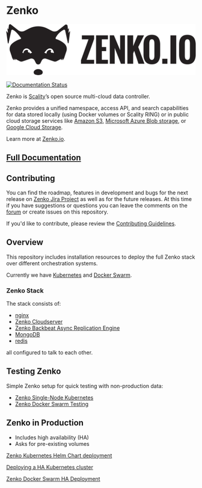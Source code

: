 # Zenko

![Zenko logo](res/zenko.io-logo-wide-bw.png)

[![Documentation Status](https://readthedocs.org/projects/zenko/badge/?version=latest)](https://zenko.readthedocs.io/en/latest/?badge=latest)

Zenko is  [Scality](http://www.scality.com/)’s open source multi-cloud data
controller.

Zenko provides a unified namespace, access API, and search capabilities for
data stored locally (using Docker volumes or Scality RING) or in public cloud
storage services like [Amazon S3](https://aws.amazon.com/s3),
[Microsoft Azure Blob storage](https://azure.microsoft.com/en-us/services/storage/blobs/),
or [Google Cloud Storage](https://cloud.google.com/storage/).

Learn more at  [Zenko.io](http://www.zenko.io/).

## [Full Documentation](http://zenko.readthedocs.io)

## Contributing

You can find the roadmap, features in development and bugs for the next release on [Zenko Jira Project](https://scality.atlassian.net/projects/ZENKOIO/issues/ZENKOIO-19?filter=allopenissues) as well as for the future releases.
At this time if you have suggestions or questions you can leave the comments on the [forum](https://forum.zenko.io/) or create issues on this repository.

If you'd like to contribute, please review the
[Contributing Guidelines](https://github.com/scality/Guidelines/blob/development/8.1/CONTRIBUTING.md).

## Overview

This repository includes installation resources to deploy the full Zenko
stack over different orchestration systems.

Currently we have [Kubernetes](https://kubernetes.io/) and
[Docker Swarm](https://docs.docker.com/engine/swarm/).

### Zenko Stack

The stack consists of:
- [nginx](https://nginx.org/en/)
- [Zenko Cloudserver](https://github.com/scality/S3)
- [Zenko Backbeat Async Replication Engine](https://github.com/scality/backbeat)
- [MongoDB](https://www.mongodb.com)
- [redis](https://redis.io/)

all configured to talk to each other.

## Testing Zenko

Simple Zenko setup for quick testing with non-production data:

- [Zenko Single-Node Kubernetes](./docs/minikube.md)
- [Zenko Docker Swarm Testing](./swarm-testing)

## Zenko in Production

- Includes high availability (HA)
- Asks for pre-existing volumes

[Zenko Kubernetes Helm Chart deployment](./kubernetes)

[Deploying a HA Kubernetes cluster](https://github.com/scality/metal-k8s)

[Zenko Docker Swarm HA Deployment](./swarm-production)
